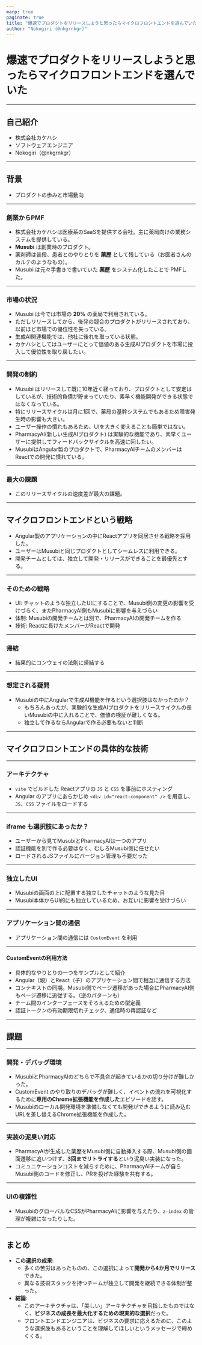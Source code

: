 ```yaml
---
marp: true
paginate: true
title: "爆速でプロダクトをリリースしようと思ったらマイクロフロントエンドを選んでいた"
author: "Nokogiri (@nkgrnkgr)"
---
```


# 爆速でプロダクトをリリースしようと思ったらマイクロフロントエンドを選んでいた

---

## 自己紹介
- 株式会社カケハシ
- ソフトウェアエンジニア
- Nokogiri（@nkgrnkgr）

---

## 背景
- プロダクトの歩みと市場動向

---

### 創業からPMF
- 株式会社カケハシは医療系のSaaSを提供する会社。主に薬局向けの業務システムを提供している。
- **Musubi** は創業時のプロダクト。
- 薬剤師は普段、患者とのやりとりを **薬歴** として残している（お医者さんのカルテのようなもの）。
- Musubi は元々手書きで書いていた **薬歴** をシステム化したことで PMFした。

---

### 市場の状況
- Musubi は今では市場の **20%** の薬局で利用されている。
- ただしリリースしてから、後発の競合のプロダクトがリリースされており、以前ほど市場での優位性を失っている。
- 生成AI関連機能では、他社に後れを取っている状態。
- カケハシとしてはユーザーにとって価値のある生成AIプロダクトを市場に投入して優位性を取り戻したい。

---

### 開発の制約
- Musubi はリリースして既に10年近く経っており、プロダクトとして安定はしているが、技術的負債が貯まっていたり、素早く機能開発ができる状態ではなくなっている。
- 特にリリースサイクルは月に1回で、薬局の基幹システムでもあるため障害発生時の影響も大きい。
- ユーザー操作の慣れもあるため、UIを大きく変えることも簡単ではない。
- PharmacyAI(新しい生成AIプロダクト) は実験的な機能であり、素早くユーザーに提供してフィードバックサイクルを高速に回したい。
- MusubiはAngular製のプロダクトで、PharmacyAIチームのメンバーはReactでの開発に慣れている。

---

### 最大の課題
- このリリースサイクルの速度差が最大の課題。

---

## マイクロフロントエンドという戦略
- Angular製のアプリケーションの中にReactアプリを同居させる戦略を採用した。
- ユーザーはMusubiと同じプロダクトとしてシームレスに利用できる。
- 開発チームとしては、独立して開発・リリースができることを最優先とする。

---

### そのための戦略
- UI: チャットのような独立したUIにすることで、Musubi側の変更の影響を受けづらく、またPharmacyAI側もMusubiに影響を与えづらい
- 体制: Musubiの開発チームとは別で、PharmacyAIの開発チームを作る
- 技術: Reactに長けたメンバーがReactで開発

---

### 帰結
- 結果的にコンウェイの法則に帰結する

---

### 想定される疑問
- Musubiの中にAngularで生成AI機能を作るという選択肢はなかったのか？
  - もちろんあったが、実験的な生成AIプロダクトをリリースサイクルの長いMusubiの中に入れることで、価値の検証が難しくなる。
  - 独立して作るならAngularで作る必要もないと判断

---

## マイクロフロントエンドの具体的な技術

---

### アーキテクチャ
- `vite` でビルドした Reactアプリの `JS` と `CSS` を事前にホスティング
- Angular のアプリにあらかじめ `<div id="react-component" />` を用意し、`JS`、`CSS` ファイルをロードする

---

### iframe も選択肢にあったか？
- ユーザーから見てMusubiとPharmacyAIは一つのアプリ
- 認証機能を別で作る必要はなく、むしろMusubi側に任せたい
- ロードされるJSファイルにバージョン管理も不要だった

---

### 独立したUI
- Musubiの画面の上に配置する独立したチャットのような見た目
- Musubi本体からUI的にも独立しているため、お互いに影響を受けづらい

---

### アプリケーション間の通信
- アプリケーション間の通信には `CustomEvent` を利用

---

#### CustomEventの利用方法
- 具体的なやりとりの一つをサンプルとして紹介
- Angular（親）とReact（子）のアプリケーション間で相互に通信する方法
- コンテキストの同期。Musubi側でページ遷移があった場合にPharmacyAI側もページ遷移に追従する。（逆のパターンも）
- チーム間のインターフェースをそろえるための型定義
- 認証トークンの有効期限切れチェック、通信時の再認証など

---

## 課題

---

### 開発・デバッグ環境
- MusubiとPharmacyAIのどちらで不具合が起きているかの切り分けが難しかった。
- CustomEvent のやり取りのデバッグが難しく、イベントの流れを可視化するために**専用のChrome拡張機能を作成した**エピソードを話す。
- Musubiのローカル開発環境を準備しなくても開発ができるように読み込むURLを差し替えるChrome拡張機能を作成した。

---

### 実装の泥臭い対応
- PharmacyAIが生成した薬歴をMusubi側に自動挿入する際、Musubi側の画面遷移に追いつけず、**3回までリトライする**という泥臭い実装になった。
- コミュニケーションコストを減らすために、PharmacyAIチームが自らMusubi側のコードを修正し、PRを投げた経験を共有する。

---

### UIの複雑性
- MusubiのグローバルなCSSがPharmacyAIに影響を与えたり、`z-index` の管理が複雑になったりした。

---

## まとめ
- **この選択の成果**:
  - 多くの苦労はあったものの、この選択によって**開発から4か月でリリース**できた。
  - 異なる技術スタックを持つチームが独立して開発を継続できる体制が整った。
- **結論**:
  - このアーキテクチャは、「美しい」アーキテクチャを目指したものではなく、**ビジネスの成長を最大化するための現実的な選択**だった。
  - フロントエンドエンジニアは、ビジネスの要求に応えるために、このような選択肢もあるということを理解してほしいというメッセージで締めくくる。

